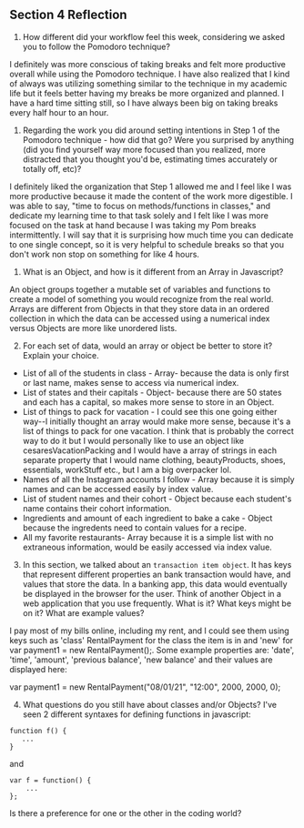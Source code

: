 ## Section 4 Reflection

1. How different did your workflow feel this week, considering we asked you to follow the Pomodoro technique?

I definitely was more conscious of taking breaks and felt more productive overall while using the Pomodoro technique. I have also realized that I kind of always was utilizing something similar to the technique in my academic life but it feels better having my breaks be more organized and planned. I have a hard time sitting still, so I have always been big on taking breaks every half hour to an hour.

1. Regarding the work you did around setting intentions in Step 1 of the Pomodoro technique - how did that go? Were you surprised by anything (did you find yourself way more focused than you realized, more distracted that you thought you'd be, estimating times accurately or totally off, etc)?

I definitely liked the organization that Step 1 allowed me and I feel like I was more productive because it made the content of the work more digestible. I was able to say, "time to focus on methods/functions in classes," and dedicate my learning time to that task solely and I felt like I was more focused on the task at hand because I was taking my Pom breaks intermittently. I will say that it is surprising how much time you can dedicate to one single concept, so it is very helpful to schedule breaks so that you don't work non stop on something for like 4 hours.

1. What is an Object, and how is it different from an Array in Javascript?

An object groups together a mutable set of variables and functions to create a model of something you would recognize from the real world. Arrays are different from Objects in that they store data in an ordered collection in which the data can be accessed using a numerical index versus Objects are more like unordered lists.

2. For each set of data, would an array or object be better to store it? Explain your choice.

  * List of all of the students in class - Array- because the data is only first or last name, makes sense to access via numerical index.
  * List of states and their capitals - Object- because there are 50 states and each has a capital, so makes more sense to store in an Object.
  * List of things to pack for vacation - I could see this one going either way--I initially thought an array would make more sense, because it's a list of things to pack for one vacation. I think that is probably the correct way to do it but I would personally like to use an object like cesaresVacationPacking and I would have a array of strings in each separate property that I would name clothing, beautyProducts, shoes, essentials, workStuff etc., but I am a big overpacker lol.  
  * Names of all the Instagram accounts I follow - Array because it is simply names and can be accessed easily by index value.
  * List of student names and their cohort - Object because each student's name contains their cohort information.
  * Ingredients and amount of each ingredient to bake a cake - Object because the ingredents need to contain values for a recipe.
  * All my favorite restaurants- Array because it is a simple list with no extraneous information, would be easily accessed via index value.

3. In this section, we talked about an `transaction item object`. It has keys that represent different properties an bank transaction would have, and values that store the data. In a banking app, this data would eventually be displayed in the browser for the user. Think of another Object in a web application that you use frequently. What is it? What keys might be on it? What are example values?

I pay most of my bills online, including my rent, and I could see them using keys such as 'class' RentalPayment for the class the item is in and 'new' for var payment1 = new RentalPayment();. Some example properties are: 'date', 'time', 'amount', 'previous balance', 'new balance' and their values are displayed here:

 var payment1 = new RentalPayment("08/01/21", "12:00", 2000, 2000, 0);

4. What questions do you still have about classes and/or Objects?
I've seen 2 different syntaxes for defining functions in javascript:

```
function f() {
   ...
}
```
and

```
var f = function() {
    ...
};
```

Is there a preference for one or the other in the coding world?
